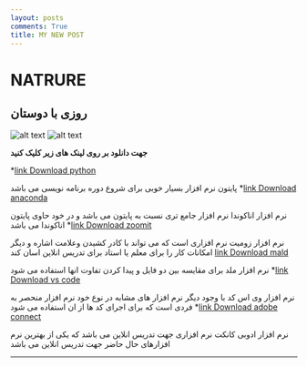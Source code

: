 ```yaml
---
layout: posts
comments: True
title: MY NEW POST
---
```


# NATRURE

## روزی با دوستان

![alt text]({{pooria159.github.io}}\assets\images\si.jpg "the beautiful nature of switzerland")
![alt text]({{pooria159.github.io}}\assets\images\fr.jpg "روزی با دوستان")






**جهت دانلود بر روی لینک های زیر کلیک کنید**


*[link Download python](https://www.python.org/downloads/)


پایتون نرم افزار بسیار خوبی برای شروع دوره برنامه نویسی می باشد 
*[link Download anaconda](https://www.anaconda.com/products/individual#windows)


نرم افزار اناکوندا نرم افزار جامع تری نسبت به پایتون می باشد و در خود حاوی پایتون اناکوندا می باشد
*[link Download zoomit](https://zoomit.en.softonic.com/download)


نرم افزار زومیت نرم افزاری است که می تواند با کادر کشیدن وعلامت اشاره و دیگر امکانات کار را برای معلم یا استاد برای تدریس انلاین اسان کند
[link Download mald](https://meldmerge.org/)


نرم افزار ملد برای مقایسه بین دو فایل و پیدا کردن تفاوت انها استفاده می شود
*[link Download vs code](https://code.visualstudio.com/download)


نرم افزار وی اس کد با وجود دیگر نرم افزار های مشابه در نوع خود نرم افزار منحصر به فردی است که برای اجرای کد ها از ان استفاده می شود
*[link Download adobe connect](https://adobe-connect.en.softonic.com/)


نرم افزار ادوبی کانکت نرم افزاری جهت تدریس انلاین می باشد که یکی از بهترین نرم افزارهای حال حاضر جهت تدریس انلاین می باشد






---

